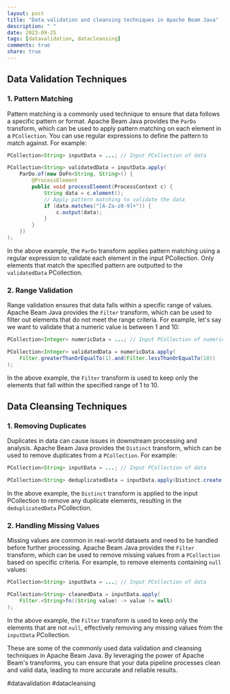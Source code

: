 ```yaml
---
layout: post
title: "Data validation and cleansing techniques in Apache Beam Java"
description: " "
date: 2023-09-25
tags: [datavalidation, datacleansing]
comments: true
share: true
---
```


## Data Validation Techniques

### 1. Pattern Matching

Pattern matching is a commonly used technique to ensure that data follows a specific pattern or format. Apache Beam Java provides the `ParDo` transform, which can be used to apply pattern matching on each element in a `PCollection`. You can use regular expressions to define the pattern to match against. For example:

```java
PCollection<String> inputData = ...; // Input PCollection of data

PCollection<String> validatedData = inputData.apply(
    ParDo.of(new DoFn<String, String>() {
        @ProcessElement
        public void processElement(ProcessContext c) {
            String data = c.element();
            // Apply pattern matching to validate the data
            if (data.matches("[A-Za-z0-9]+")) {
                c.output(data);
            }
        }
    })
);
```

In the above example, the `ParDo` transform applies pattern matching using a regular expression to validate each element in the input PCollection. Only elements that match the specified pattern are outputted to the `validatedData` PCollection.

### 2. Range Validation

Range validation ensures that data falls within a specific range of values. Apache Beam Java provides the `Filter` transform, which can be used to filter out elements that do not meet the range criteria. For example, let's say we want to validate that a numeric value is between 1 and 10:

```java
PCollection<Integer> numericData = ...; // Input PCollection of numeric data

PCollection<Integer> validatedData = numericData.apply(
    Filter.greaterThanOrEqualTo(1).and(Filter.lessThanOrEqualTo(10))
);
```

In the above example, the `Filter` transform is used to keep only the elements that fall within the specified range of 1 to 10.

## Data Cleansing Techniques

### 1. Removing Duplicates

Duplicates in data can cause issues in downstream processing and analysis. Apache Beam Java provides the `Distinct` transform, which can be used to remove duplicates from a `PCollection`. For example:

```java
PCollection<String> inputData = ...; // Input PCollection of data

PCollection<String> deduplicatedData = inputData.apply(Distinct.create());
```

In the above example, the `Distinct` transform is applied to the input PCollection to remove any duplicate elements, resulting in the `deduplicatedData` PCollection.

### 2. Handling Missing Values

Missing values are common in real-world datasets and need to be handled before further processing. Apache Beam Java provides the `Filter` transform, which can be used to remove missing values from a `PCollection` based on specific criteria. For example, to remove elements containing `null` values:

```java
PCollection<String> inputData = ...; // Input PCollection of data

PCollection<String> cleanedData = inputData.apply(
    Filter.<String>fn((String value) -> value != null)
);
```

In the above example, the `Filter` transform is used to keep only the elements that are not `null`, effectively removing any missing values from the `inputData` PCollection.

These are some of the commonly used data validation and cleansing techniques in Apache Beam Java. By leveraging the power of Apache Beam's transforms, you can ensure that your data pipeline processes clean and valid data, leading to more accurate and reliable results.

#datavalidation #datacleansing